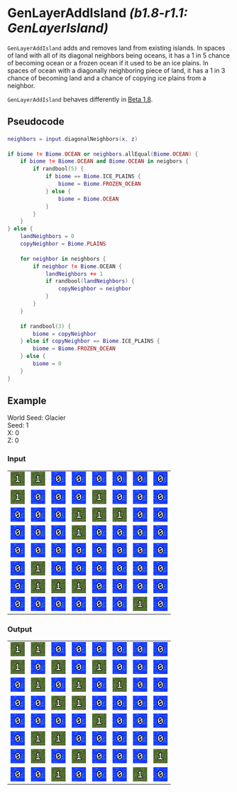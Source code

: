 # GenLayerAddIsland *(b1.8-r1.1: GenLayerIsland)*

`GenLayerAddIsland` adds and removes land from existing islands. In spaces of land with all of its diagonal neighbors being oceans, it has a 1 in 5 chance of becoming ocean or a frozen ocean if it used to be an ice plains. In spaces of ocean with a diagonally neighboring piece of land, it has a 1 in 3 chance of becoming land and a chance of copying ice plains from a neighbor.

`GenLayerAddIsland` behaves differently in [Beta 1.8](/minecraft/genlayer/addisland-b18.md).

## Pseudocode
```lua
neighbors = input.diagonalNeighbors(x, z)

if biome != Biome.OCEAN or neighbors.allEqual(Biome.OCEAN) {
    if biome != Biome.OCEAN and Biome.OCEAN in neigbors {
        if randbool(5) {
            if biome == Biome.ICE_PLAINS {
                biome = Biome.FROZEN_OCEAN
            } else {
                biome = Biome.OCEAN
            }
        }
    }
} else {
    landNeighbors = 0
    copyNeighbor = Biome.PLAINS

    for neighbor in neighbors {
        if neighbor != Biome.OCEAN {
            landNeighbors += 1
            if randbool(landNeighbors) {
                copyNeighbor = neighbor
            }
        }
    }

    if randbool(3) {
        biome = copyNeighbor
    } else if copyNeighbor == Biome.ICE_PLAINS {
        biome = Biome.FROZEN_OCEAN
    } else {
        biome = 0
    }
}
```

## Example
World Seed: Glacier<br>
Seed: 1<br>
X: 0<br>
Z: 0<br>

### Input
|  |  |  |  |  |  |  |  |
|--|--|--|--|--|--|--|--|
|![1](/assets/biome/1.png)|![1](/assets/biome/1.png)|![0](/assets/biome/0.png)|![0](/assets/biome/0.png)|![0](/assets/biome/0.png)|![0](/assets/biome/0.png)|![0](/assets/biome/0.png)|![0](/assets/biome/0.png)|
|![1](/assets/biome/1.png)|![0](/assets/biome/0.png)|![0](/assets/biome/0.png)|![0](/assets/biome/0.png)|![1](/assets/biome/1.png)|![0](/assets/biome/0.png)|![0](/assets/biome/0.png)|![0](/assets/biome/0.png)|
|![0](/assets/biome/0.png)|![0](/assets/biome/0.png)|![0](/assets/biome/0.png)|![1](/assets/biome/1.png)|![1](/assets/biome/1.png)|![1](/assets/biome/1.png)|![0](/assets/biome/0.png)|![0](/assets/biome/0.png)|
|![0](/assets/biome/0.png)|![0](/assets/biome/0.png)|![0](/assets/biome/0.png)|![1](/assets/biome/1.png)|![0](/assets/biome/0.png)|![0](/assets/biome/0.png)|![0](/assets/biome/0.png)|![0](/assets/biome/0.png)|
|![0](/assets/biome/0.png)|![0](/assets/biome/0.png)|![0](/assets/biome/0.png)|![0](/assets/biome/0.png)|![0](/assets/biome/0.png)|![0](/assets/biome/0.png)|![0](/assets/biome/0.png)|![0](/assets/biome/0.png)|
|![0](/assets/biome/0.png)|![1](/assets/biome/1.png)|![0](/assets/biome/0.png)|![0](/assets/biome/0.png)|![0](/assets/biome/0.png)|![0](/assets/biome/0.png)|![0](/assets/biome/0.png)|![0](/assets/biome/0.png)|
|![0](/assets/biome/0.png)|![1](/assets/biome/1.png)|![1](/assets/biome/1.png)|![1](/assets/biome/1.png)|![0](/assets/biome/0.png)|![0](/assets/biome/0.png)|![0](/assets/biome/0.png)|![0](/assets/biome/0.png)|
|![0](/assets/biome/0.png)|![0](/assets/biome/0.png)|![0](/assets/biome/0.png)|![0](/assets/biome/0.png)|![0](/assets/biome/0.png)|![0](/assets/biome/0.png)|![1](/assets/biome/1.png)|![0](/assets/biome/0.png)|

### Output
|  |  |  |  |  |  |  |  |
|--|--|--|--|--|--|--|--|
|![1](/assets/biome/1.png)|![1](/assets/biome/1.png)|![0](/assets/biome/0.png)|![0](/assets/biome/0.png)|![0](/assets/biome/0.png)|![0](/assets/biome/0.png)|![0](/assets/biome/0.png)|![0](/assets/biome/0.png)|
|![1](/assets/biome/1.png)|![0](/assets/biome/0.png)|![1](/assets/biome/1.png)|![0](/assets/biome/0.png)|![1](/assets/biome/1.png)|![0](/assets/biome/0.png)|![0](/assets/biome/0.png)|![0](/assets/biome/0.png)|
|![0](/assets/biome/0.png)|![1](/assets/biome/1.png)|![0](/assets/biome/0.png)|![1](/assets/biome/1.png)|![0](/assets/biome/0.png)|![1](/assets/biome/1.png)|![0](/assets/biome/0.png)|![0](/assets/biome/0.png)|
|![0](/assets/biome/0.png)|![0](/assets/biome/0.png)|![1](/assets/biome/1.png)|![1](/assets/biome/1.png)|![0](/assets/biome/0.png)|![0](/assets/biome/0.png)|![0](/assets/biome/0.png)|![0](/assets/biome/0.png)|
|![0](/assets/biome/0.png)|![0](/assets/biome/0.png)|![0](/assets/biome/0.png)|![0](/assets/biome/0.png)|![1](/assets/biome/1.png)|![0](/assets/biome/0.png)|![0](/assets/biome/0.png)|![0](/assets/biome/0.png)|
|![0](/assets/biome/0.png)|![1](/assets/biome/1.png)|![1](/assets/biome/1.png)|![0](/assets/biome/0.png)|![0](/assets/biome/0.png)|![0](/assets/biome/0.png)|![0](/assets/biome/0.png)|![0](/assets/biome/0.png)|
|![0](/assets/biome/0.png)|![1](/assets/biome/1.png)|![0](/assets/biome/0.png)|![1](/assets/biome/1.png)|![0](/assets/biome/0.png)|![0](/assets/biome/0.png)|![0](/assets/biome/0.png)|![1](/assets/biome/1.png)|
|![0](/assets/biome/0.png)|![0](/assets/biome/0.png)|![1](/assets/biome/1.png)|![0](/assets/biome/0.png)|![0](/assets/biome/0.png)|![0](/assets/biome/0.png)|![1](/assets/biome/1.png)|![0](/assets/biome/0.png)|
